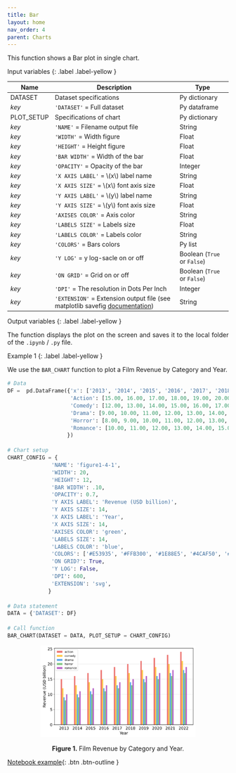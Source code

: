 ```yaml
---
title: Bar
layout: home
nav_order: 4
parent: Charts
---
```


<!--Don't delete ths script-->
<script src = "https://polyfill.io/v3/polyfill.min.js?features=es6"></script>
<script id = "MathJax-script" async src="https://cdn.jsdelivr.net/npm/mathjax@3/es5/tex-mml-chtml.js"></script>
<!--Don't delete ths script-->

<p align = "justify">This function shows a Bar plot in single chart.</p>

Input variables
{: .label .label-yellow }

<table style = "width:100%">
    <thead>
      <tr>
        <th>Name</th>
        <th>Description</th>
        <th>Type</th>
      </tr>
    </thead>
    <tr>
        <td>DATASET</td>
        <td>Dataset specifications</td>
        <td>Py dictionary</td>
    </tr>
    <tr>
        <td><i>key</i></td>
        <td><code>'DATASET'</code> = Full dataset</td>
        <td>Py dataframe</td>
    </tr>  
    <tr>
        <td>PLOT_SETUP</td>
        <td>Specifications of chart</td>
        <td>Py dictionary</td>
    </tr>  
    <tr>
        <td><i>key</i></td>
        <td><code>'NAME'</code> = Filename output file</td>
        <td>String</td>
    </tr>  
    <tr>
        <td><i>key</i></td>
        <td><code>'WIDTH'</code> = Width figure</td>
        <td>Float</td>
    </tr>
    <tr>
        <td><i>key</i></td>
        <td><code>'HEIGHT'</code> = Height figure</td>
        <td>Float</td>
    </tr> 
    <tr>
        <td><i>key</i></td>
        <td><code>'BAR WIDTH'</code> = Width of the bar</td>
        <td>Float</td>
    </tr>
    <tr>
        <td><i>key</i></td>
        <td><code>'OPACITY'</code> = Opacity of the bar</td>
        <td>Integer</td>
    </tr>
    <tr>
        <td><i>key</i></td>
        <td><code>'X AXIS LABEL'</code> = \(x\) label name</td>
        <td>String</td>
    </tr>  
    <tr>
        <td><i>key</i></td>
        <td><code>'X AXIS SIZE'</code> = \(x\) font axis size</td>
        <td>Float</td>
    </tr>
    <tr>
        <td><i>key</i></td>
        <td><code>'Y AXIS LABEL'</code> = \(y\) label name</td>
        <td>String</td>
    </tr>  
    <tr>
        <td><i>key</i></td>
        <td><code>'Y AXIS SIZE'</code> = \(y\) font axis size</td>
        <td>Float</td>
    </tr>   
    <tr>
        <td><i>key</i></td>
        <td><code>'AXISES COLOR'</code> = Axis color</td>
        <td>String</td>
    </tr>  
    <tr>
        <td><i>key</i></td>
        <td><code>'LABELS SIZE'</code> = Labels size</td>
        <td>Float</td>
    </tr>
    <tr>
        <td><i>key</i></td>
        <td><code>'LABELS COLOR'</code> = Labels color</td>
        <td>String</td>
    </tr> 
    <tr>
        <td><i>key</i></td>
        <td><code>'COLORS'</code> = Bars colors</td>
        <td>Py list</td>
    </tr> 
    <tr>
        <td><i>key</i></td>
        <td><code>'Y LOG'</code> = y log-sacle on or off</td>
        <td>Boolean (<code>True</code> or <code>False</code>)</td>
    </tr>  
    <tr>
        <td><i>key</i></td>
        <td><code>'ON GRID'</code> = Grid on or off</td>
        <td>Boolean (<code>True</code> or <code>False</code>)</td>
    </tr>  
    <tr>
        <td><i>key</i></td>
        <td><code>'DPI'</code> = The resolution in Dots Per Inch</td>
        <td>Integer</td>
    </tr>   
    <tr>
        <td><i>key</i></td>
        <td><code>'EXTENSION'</code> = Extension output file (see matplotlib savefig <a href="https://matplotlib.org/stable/api/_as_gen/matplotlib.pyplot.savefig.html" target="_blank">documentation</a>)</td>
        <td>String</td>
    </tr>
</table>

Output variables
{: .label .label-yellow }

<p align = "justify">The function displays the plot on the screen and saves it to the local folder of the <code>.ipynb</code> / <code>.py</code> file.</p>

Example 1
{: .label .label-yellow }

<p align = "justify">We use the <code>BAR_CHART</code> function to plot a Film Revenue by Category and Year.</p>

```python
# Data
DF =  pd.DataFrame({'x': ['2013', '2014', '2015', '2016', '2017', '2018', '2019', '2020', '2021', '2022'],
                    'Action': [15.00, 16.00, 17.00, 18.00, 19.00, 20.00, 21.00, 22.00, 23.00, 24.00],
                    'Comedy': [12.00, 13.00, 14.00, 15.00, 16.00, 17.00, 18.00, 19.00, 20.00, 21.00],
                    'Drama': [9.00, 10.00, 11.00, 12.00, 13.00, 14.00, 15.00, 16.00, 17.00, 18.00],
                    'Horror': [8.00, 9.00, 10.00, 11.00, 12.00, 13.00, 14.00, 15.00, 16.00, 17.00],
                    'Romance': [10.00, 11.00, 12.00, 13.00, 14.00, 15.00, 16.00, 17.00, 18.00, 19.00]
                   })

# Chart setup  
CHART_CONFIG = {
              'NAME': 'figure1-4-1',
              'WIDTH': 20, 
              'HEIGHT': 12,
              'BAR WIDTH': .10,
              'OPACITY': 0.7,
              'Y AXIS LABEL': 'Revenue (USD billion)',
              'Y AXIS SIZE': 14,
              'X AXIS LABEL': 'Year',
              'X AXIS SIZE': 14,
              'AXISES COLOR': 'green',
              'LABELS SIZE': 14,
              'LABELS COLOR': 'blue',
              'COLORS': ['#E53935', '#FFB300', '#1E88E5', '#4CAF50', '#9C27B0'],
              'ON GRID?': True,
              'Y LOG': False,
              'DPI': 600, 
              'EXTENSION': 'svg',
             }

# Data statement 
DATA = {'DATASET': DF}

# Call function
BAR_CHART(DATASET = DATA, PLOT_SETUP = CHART_CONFIG)
```

<center><img src="assets/images/figure1-4-1.svg" width="70%"></center>
<p align = "center"><b>Figure 1.</b> Film Revenue by Category and Year.</p>

[Notebook example](https://drive.google.com/file/d/1rf2oZHfnTU4MBpZyqr25tsnUi26uwgd3/view?usp=sharing){: .btn .btn-outline }

